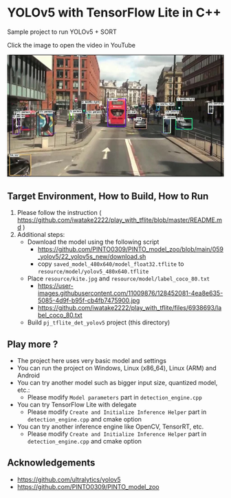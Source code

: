 # YOLOv5 with TensorFlow Lite in C++
Sample project to run YOLOv5 + SORT

Click the image to open the video in YouTube

[![00_doc/yolov5_sort.jpg](00_doc/yolov5_sort.jpg)](https://youtu.be/YhxTmtAuAUA)


## Target Environment, How to Build, How to Run
1. Please follow the instruction ( https://github.com/iwatake2222/play_with_tflite/blob/master/README.md )
2. Additional steps:
    - Download the model using the following script
        - https://github.com/PINTO0309/PINTO_model_zoo/blob/main/059_yolov5/22_yolov5s_new/download.sh
        - copy `saved_model_480x640/model_float32.tflite` to `resource/model/yolov5_480x640.tflite`
    - Place  `resource/kite.jpg` and `resource/model/label_coco_80.txt`
        - https://user-images.githubusercontent.com/11009876/128452081-4ea8e635-5085-4d9f-b95f-cb4fb7475900.jpg
        - https://github.com/iwatake2222/play_with_tflite/files/6938693/label_coco_80.txt
    - Build  `pj_tflite_det_yolov5` project (this directory)

## Play more ?
- The project here uses very basic model and settings
- You can run the project on Windows, Linux (x86_64), Linux (ARM) and Android
- You can try another model such as bigger input size, quantized model, etc.:
    - Please modify `Model parameters` part in `detection_engine.cpp`
- You can try TensorFlow Lite with delegate
    - Please modify `Create and Initialize Inference Helper` part in `detection_engine.cpp` and cmake option
- You can try another inference engine like OpenCV, TensorRT, etc.
    - Please modify `Create and Initialize Inference Helper` part in `detection_engine.cpp` and cmake option

## Acknowledgements
- https://github.com/ultralytics/yolov5
- https://github.com/PINTO0309/PINTO_model_zoo

